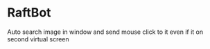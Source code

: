 # RaftBot
 Auto search image in window and send mouse click to it even if it on second virtual screen
